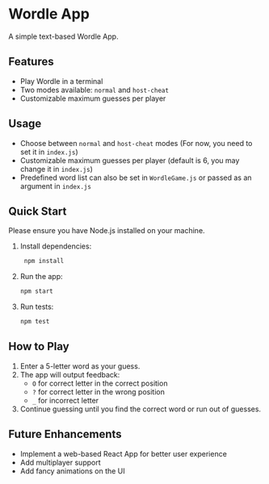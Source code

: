 # Wordle App

A simple text-based Wordle App.

## Features
- Play Wordle in a terminal
- Two modes available: `normal` and `host-cheat`
- Customizable maximum guesses per player

## Usage
- Choose between `normal` and `host-cheat` modes (For now, you need to set it in `index.js`)
- Customizable maximum guesses per player (default is 6, you may change it in `index.js`)
- Predefined word list can also be set in `WordleGame.js` or passed as an argument in `index.js`

## Quick Start
Please ensure you have Node.js installed on your machine.
1. Install dependencies:
   ```bash
    npm install
   ```
2. Run the app:
   ```bash
   npm start
   ```
3. Run tests:
   ```bash
   npm test
   ```

## How to Play
1. Enter a 5-letter word as your guess.
2. The app will output feedback:
   - `O` for correct letter in the correct position
   - `?` for correct letter in the wrong position
   - `_` for incorrect letter
3. Continue guessing until you find the correct word or run out of guesses.


## Future Enhancements
- Implement a web-based React App for better user experience
- Add multiplayer support
- Add fancy animations on the UI

